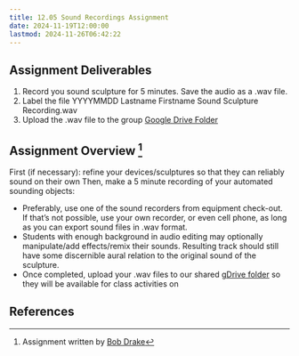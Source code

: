 ```yaml
---
title: 12.05 Sound Recordings Assignment
date: 2024-11-19T12:00:00
lastmod: 2024-11-26T06:42:22
---
```


## Assignment Deliverables

1. Record you sound sculpture for 5 minutes. Save the audio as a .wav file.
2. Label the file YYYYMMDD Lastname Firstname Sound Sculpture Recording.wav
3. Upload the .wav file to the group [Google Drive Folder](https://drive.google.com/drive/folders/1CKtKk6BA6-_2mzPoevWMn1ZUeF7PvY2M?usp=drive_link)

## Assignment Overview [^drake-recording]

First (if necessary): refine your devices/sculptures so that they can reliably sound on their own Then, make a 5 minute recording of your automated sounding objects:

- Preferably, use one of the sound recorders from equipment check-out. If that’s not possible, use your own recorder, or even cell phone, as long as you can export sound files in .wav format.
- Students with enough background in audio editing may optionally manipulate/add effects/remix their sounds. Resulting track should still have some discernible aural relation to the original sound of the sculpture.
- Once completed, upload your .wav files to our shared [gDrive folder](https://drive.google.com/drive/folders/1CKtKk6BA6-_2mzPoevWMn1ZUeF7PvY2M) so they will be available for class activities on

## References

[^drake-recording]: Assignment written by [Bob Drake](./12-01-bob-drake.md)
